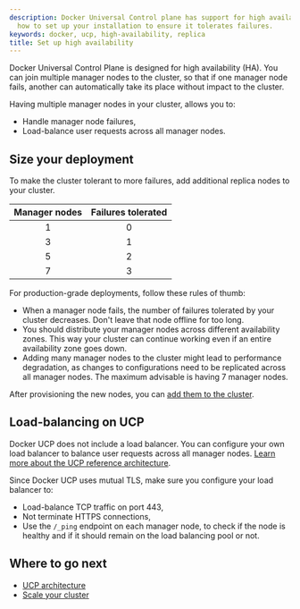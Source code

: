 ```yaml
---
description: Docker Universal Control plane has support for high availability. Learn
  how to set up your installation to ensure it tolerates failures.
keywords: docker, ucp, high-availability, replica
title: Set up high availability
---
```


Docker Universal Control Plane is designed for high availability (HA). You can
join multiple manager nodes to the cluster, so that if one manager node fails,
another can automatically take its place without impact to the cluster.

Having multiple manager nodes in your cluster, allows you to:

* Handle manager node failures,
* Load-balance user requests across all manager nodes.

## Size your deployment

To make the cluster tolerant to more failures, add additional replica nodes to
your cluster.

| Manager nodes | Failures tolerated |
|:-------------:|:------------------:|
|       1       |         0          |
|       3       |         1          |
|       5       |         2          |
|       7       |         3          |


For production-grade deployments, follow these rules of thumb:

* When a manager node fails, the number of failures tolerated by your cluster
decreases. Don't leave that node offline for too long.
* You should distribute your manager nodes across different availability zones.
This way your cluster can continue working even if an entire availability zone
goes down.
* Adding many manager nodes to the cluster might lead to performance
degradation, as changes to configurations need to be replicated across all
manager nodes. The maximum advisable is having 7 manager nodes.

After provisioning the new nodes, you can
[add them to the cluster](../install/scale-your-cluster.md).

## Load-balancing on UCP

Docker UCP does not include a load balancer. You can configure your own
load balancer to balance user requests across all manager nodes.
[Learn more about the UCP reference architecture](https://www.docker.com/sites/default/files/RA_UCP%20Load%20Balancing-Feb%202016_0.pdf).

Since Docker UCP uses mutual TLS, make sure you configure your load balancer to:

* Load-balance TCP traffic on port 443,
* Not terminate HTTPS connections,
* Use the `/_ping` endpoint on each manager node, to check if the node
is healthy and if it should remain on the load balancing pool or not.

## Where to go next

* [UCP architecture](../architecture.md)
* [Scale your cluster](../install/scale-your-cluster.md)
